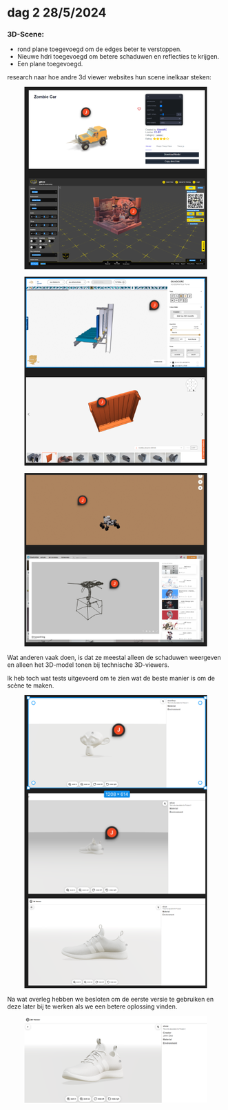 # dag 2 28/5/2024

### 3D-Scene:

* rond plane toegevoegd om de edges beter te verstoppen.
* Nieuwe hdri toegevoegd om betere schaduwen en reflecties te krijgen.
* Een plane toegevoegd.

research naar hoe andre 3d viewer websites hun scene inelkaar steken:&#x20;

<figure><img src="../.gitbook/assets/image (44).png" alt=""><figcaption></figcaption></figure>

<figure><img src="../.gitbook/assets/image (45).png" alt=""><figcaption></figcaption></figure>

<figure><img src="../.gitbook/assets/image (46).png" alt=""><figcaption></figcaption></figure>

Wat anderen vaak doen, is dat ze meestal alleen de schaduwen weergeven en alleen het 3D-model tonen bij technische 3D-viewers.

&#x20;Ik heb toch wat tests uitgevoerd om te zien wat de beste manier is om de scène te maken.

<figure><img src="../.gitbook/assets/image (48).png" alt=""><figcaption></figcaption></figure>

Na wat overleg hebben we besloten om de eerste versie te gebruiken en deze later bij te werken als we een betere oplossing vinden.

<figure><img src="../.gitbook/assets/image (50).png" alt=""><figcaption></figcaption></figure>

